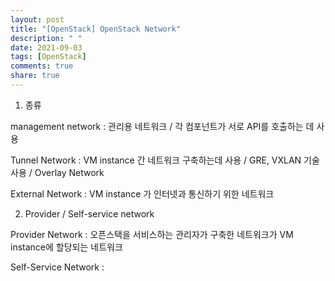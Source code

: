 ```yaml
---
layout: post
title: "[OpenStack] OpenStack Network"
description: " "
date: 2021-09-03
tags: [OpenStack]
comments: true
share: true
---
```



1. 종류

management network : 관리용 네트워크 / 각 컴포넌트가 서로 API를 호출하는 데 사용

Tunnel Network : VM instance 간 네트워크 구축하는데 사용 / GRE, VXLAN 기술 사용 / Overlay Network

External Network : VM instance 가 인터넷과 통신하기 위한 네트워크



2. Provider / Self-service network

Provider Network : 오픈스택을 서비스하는 관리자가 구축한 네트워크가 VM instance에 할당되는 네트워크

Self-Service Network : 

